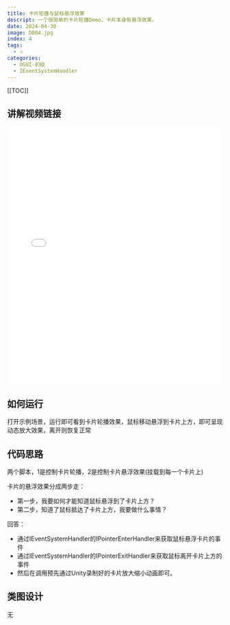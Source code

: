 ```yaml
---
title: 卡片轮播与鼠标悬浮效果
descript: 一个很简单的卡片轮播Demo，卡片本身有悬浮效果。
date: 2024-04-30
image: D004.jpg
index: 4
tags:
  - ⭐️
categories:
  - UGUI-初级
  - IEventSystemHandler
---
```


[[TOC]]

## 讲解视频链接
<iframe
  src="//player.bilibili.com/player.html?isOutside=true&aid=1205819633&bvid=BV14f421Q7Qm&cid=1595839752&p=1&high_quality=1&danmaku=1&as_wide=1"
  allowfullscreen="allowfullscreen"
  width="100%"
  height="600"
  scrolling="no"
  frameborder="0"
  sandbox="allow-top-navigation allow-same-origin allow-forms allow-scripts"
>
</iframe>

## 如何运行
打开示例场景，运行即可看到卡片轮播效果，鼠标移动悬浮到卡片上方，即可呈现动态放大效果，离开则恢复正常

## 代码思路

两个脚本，1是控制卡片轮播，2是控制卡片悬浮效果(挂载到每一个卡片上)

卡片的悬浮效果分成两步走：

- 第一步，我要如何才能知道鼠标悬浮到了卡片上方？
- 第二步，知道了鼠标抵达了卡片上方，我要做什么事情？

回答：

- 通过IEventSystemHandler的IPointerEnterHandler来获取鼠标悬浮卡片的事件
- 通过IEventSystemHandler的IPointerExitHandler来获取鼠标离开卡片上方的事件
- 然后在调用预先通过Unity录制好的卡片放大缩小动画即可。

## 类图设计
无
